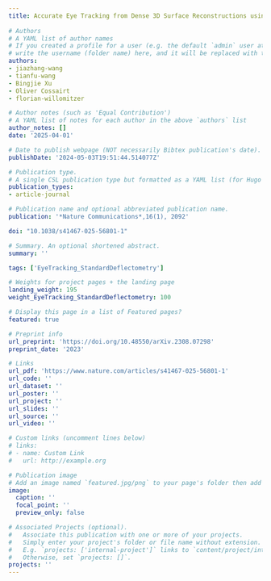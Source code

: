 ```yaml
---
title: Accurate Eye Tracking from Dense 3D Surface Reconstructions using Single-Shot Deflectometry
  
# Authors
# A YAML list of author names
# If you created a profile for a user (e.g. the default `admin` user at `content/authors/admin/`), 
# write the username (folder name) here, and it will be replaced with their full name and linked to their profile.
authors:
- jiazhang-wang
- tianfu-wang
- Bingjie Xu
- Oliver Cossairt
- florian-willomitzer

# Author notes (such as 'Equal Contribution')
# A YAML list of notes for each author in the above `authors` list
author_notes: []
date: '2025-04-01'

# Date to publish webpage (NOT necessarily Bibtex publication's date).
publishDate: '2024-05-03T19:51:44.514077Z'

# Publication type.
# A single CSL publication type but formatted as a YAML list (for Hugo requirements).
publication_types:
- article-journal

# Publication name and optional abbreviated publication name.
publication: '*Nature Communications*,16(1), 2092'

doi: "10.1038/s41467-025-56801-1"

# Summary. An optional shortened abstract.
summary: ''

tags: ['EyeTracking_StandardDeflectometry']

# Weights for project pages + the landing page
landing_weight: 195
weight_EyeTracking_StandardDeflectometry: 100

# Display this page in a list of Featured pages?
featured: true

# Preprint info
url_preprint: 'https://doi.org/10.48550/arXiv.2308.07298'
preprint_date: '2023'

# Links
url_pdf: 'https://www.nature.com/articles/s41467-025-56801-1'
url_code: ''
url_dataset: ''
url_poster: ''
url_project: ''
url_slides: ''
url_source: ''
url_video: ''

# Custom links (uncomment lines below)
# links:
# - name: Custom Link
#   url: http://example.org

# Publication image
# Add an image named `featured.jpg/png` to your page's folder then add a caption below.
image:
  caption: ''
  focal_point: ''
  preview_only: false

# Associated Projects (optional).
#   Associate this publication with one or more of your projects.
#   Simply enter your project's folder or file name without extension.
#   E.g. `projects: ['internal-project']` links to `content/project/internal-project/index.md`.
#   Otherwise, set `projects: []`.
projects: ''
---
```

